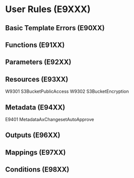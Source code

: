 # User Rules (E9XXX)

## Basic Template Errors (E90XX)

## Functions (E91XX)

## Parameters (E92XX)

## Resources (E93XX)
W9301 S3BucketPublicAccess
W9302 S3BucketEncryption

## Metadata (E94XX)
E9401 MetadataAxChangesetAutoApprove

## Outputs (E96XX)

## Mappings (E97XX)

## Conditions (E98XX)
